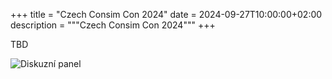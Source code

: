 +++
title = "Czech Consim Con 2024"
date = 2024-09-27T10:00:00+02:00
description = """Czech Consim Con 2024"""
+++

TBD

![Diskuzní panel](C3-2024.jpg)
